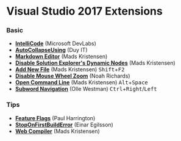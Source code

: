 ﻿# Visual Studio 2017 Extensions

### Basic
* **[IntelliCode](https://marketplace.visualstudio.com/items?itemName=VisualStudioExptTeam.VSIntelliCode)** (Microsoft DevLabs)
* **[AutoCollapseUsing](https://marketplace.visualstudio.com/items?itemName=DuyIT.AutoCollapseUsing)** (Duy IT)
* **[Markdown Editor](https://marketplace.visualstudio.com/items?itemName=MadsKristensen.MarkdownEditor)** (Mads Kristensen)  
* **[Disable Solution Explorer's Dynamic Nodes](https://marketplace.visualstudio.com/items?itemName=MadsKristensen.DisableSolutionExplorersDynamicNodes)** (Mads Kristensen)  
* **[Add New File](https://marketplace.visualstudio.com/items?itemName=MadsKristensen.AddNewFile)** (Mads Kristensen)  <kbd>Shift</kbd>+<kbd>F2</kbd>
* **[Disable Mouse Wheel Zoom](https://marketplace.visualstudio.com/items?itemName=NoahRichards.DisableMouseWheelZoom)** (Noah Richards)
* **[Open Command Line](https://marketplace.visualstudio.com/items?itemName=MadsKristensen.OpenCommandLine)** (Mads Kristensen) <kbd>Alt</kbd>+<kbd>Space</kbd>
* **[Subword Navigation](https://marketplace.visualstudio.com/items?itemName=OlleWestman.SubwordNavigation)** (Olle Westman)
  <kbd>Ctrl</kbd>+<kbd>Right</kbd>/<kbd>Left</kbd>


### Tips
* **[Feature Flags](https://marketplace.visualstudio.com/items?itemName=PaulHarrington.FeatureFlagsExtension)** (Paul Harrington)
* **[StopOnFirstBuildError](https://marketplace.visualstudio.com/items?itemName=EinarEgilsson.StopOnFirstBuildError)** (Einar Egilsson)
* **[Web Compiler](https://marketplace.visualstudio.com/items?itemName=MadsKristensen.WebCompiler)** (Mads Kristensen)
